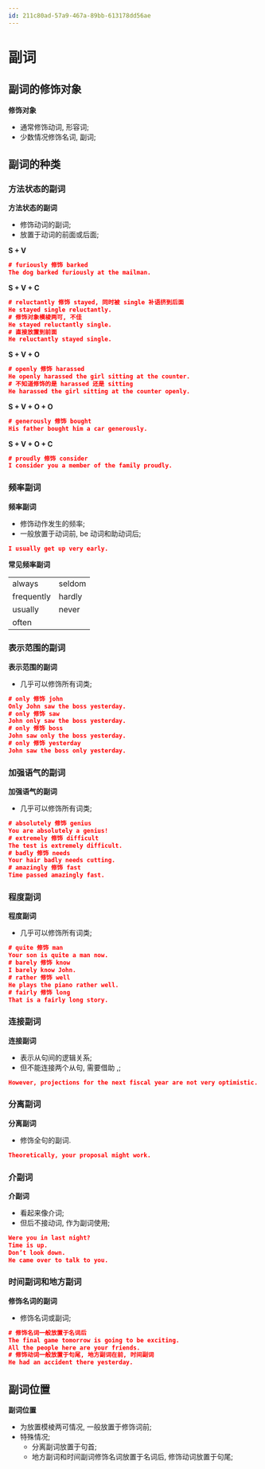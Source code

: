 ```yaml
---
id: 211c80ad-57a9-467a-89bb-613178dd56ae
---
```


# 副词

## 副词的修饰对象

**修饰对象**

- 通常修饰动词, 形容词;
- 少数情况修饰名词, 副词;

## 副词的种类

### 方法状态的副词

**方法状态的副词**

- 修饰动词的副词;
- 放置于动词的前面或后面;

**S + V**

```json
# furiously 修饰 barked
The dog barked furiously at the mailman.
```

**S + V + C**

```json
# reluctantly 修饰 stayed, 同时被 single 补语挤到后面
He stayed single reluctantly.
# 修饰对象模棱两可, 不佳
He stayed reluctantly single.
# 直接放置到前面
He reluctantly stayed single.
```

**S + V + O**

```json
# openly 修饰 harassed
He openly harassed the girl sitting at the counter.
# 不知道修饰的是 harassed 还是 sitting
He harassed the girl sitting at the counter openly.
```

**S + V + O + O**

```json
# generously 修饰 bought
His father bought him a car generously.
```

**S + V + O + C**

```json
# proudly 修饰 consider
I consider you a member of the family proudly.
```

### 频率副词

**频率副词**

- 修饰动作发生的频率;
- 一般放置于动词前, be 动词和助动词后;

```json
I usually get up very early.
```

**常见频率副词**

|            |        |
| ---------- | ------ |
| always     | seldom |
| frequently | hardly |
| usually    | never  |
| often      |        |

### 表示范围的副词

**表示范围的副词**

- 几乎可以修饰所有词类;

```json
# only 修饰 john
Only John saw the boss yesterday.
# only 修饰 saw
John only saw the boss yesterday.
# only 修饰 boss
John saw only the boss yesterday.
# only 修饰 yesterday
John saw the boss only yesterday.
```

### 加强语气的副词

**加强语气的副词**

- 几乎可以修饰所有词类;

```json
# absolutely 修饰 genius
You are absolutely a genius!
# extremely 修饰 difficult
The test is extremely difficult.
# badly 修饰 needs
Your hair badly needs cutting.
# amazingly 修饰 fast
Time passed amazingly fast.
```

### 程度副词

**程度副词**

- 几乎可以修饰所有词类;

```json
# quite 修饰 man
Your son is quite a man now.
# barely 修饰 know
I barely know John.
# rather 修饰 well
He plays the piano rather well.
# fairly 修饰 long
That is a fairly long story.
```

### 连接副词

**连接副词**

- 表示从句间的逻辑关系;
- 但不能连接两个从句, 需要借助 ,;

```json
However, projections for the next fiscal year are not very optimistic.
```

### 分离副词

**分离副词**

- 修饰全句的副词.

```json
Theoretically, your proposal might work.
```

### 介副词

**介副词**

- 看起来像介词;
- 但后不接动词, 作为副词使用;

```json
Were you in last night?
Time is up.
Don’t look down.
He came over to talk to you.
```

### 时间副词和地方副词

**修饰名词的副词**

- 修饰名词或副词;

```json
# 修饰名词一般放置于名词后
The final game tomorrow is going to be exciting.
All the people here are your friends.
# 修饰动词一般放置于句尾, 地方副词在前, 时间副词
He had an accident there yesterday.
```

## 副词位置

**副词位置**

- 为放置模棱两可情况, 一般放置于修饰词前;
- 特殊情况;
  - 分离副词放置于句首;
  - 地方副词和时间副词修饰名词放置于名词后, 修饰动词放置于句尾;
